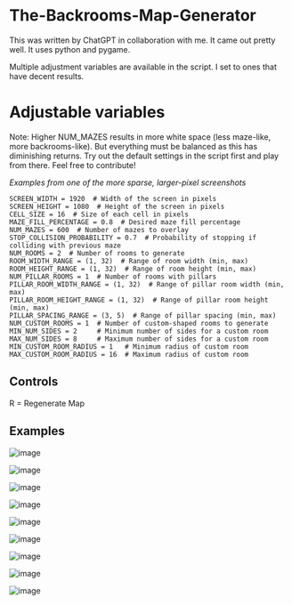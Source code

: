# The-Backrooms-Map-Generator
This was written by ChatGPT in collaboration with me. It came out pretty well. It uses python and pygame.

Multiple adjustment variables are available in the script. I set to ones that have decent results.

# Adjustable variables

Note: Higher NUM_MAZES results in more white space (less maze-like, more backrooms-like). But everything must be balanced as this has diminishing returns. Try out the default settings in the script first and play from there. Feel free to contribute!

*Examples from one of the more sparse, larger-pixel screenshots*
```
SCREEN_WIDTH = 1920  # Width of the screen in pixels
SCREEN_HEIGHT = 1080  # Height of the screen in pixels
CELL_SIZE = 16  # Size of each cell in pixels
MAZE_FILL_PERCENTAGE = 0.8  # Desired maze fill percentage
NUM_MAZES = 600  # Number of mazes to overlay
STOP_COLLISION_PROBABILITY = 0.7  # Probability of stopping if colliding with previous maze
NUM_ROOMS = 2  # Number of rooms to generate
ROOM_WIDTH_RANGE = (1, 32)  # Range of room width (min, max)
ROOM_HEIGHT_RANGE = (1, 32)  # Range of room height (min, max)
NUM_PILLAR_ROOMS = 1  # Number of rooms with pillars
PILLAR_ROOM_WIDTH_RANGE = (1, 32)  # Range of pillar room width (min, max)
PILLAR_ROOM_HEIGHT_RANGE = (1, 32)  # Range of pillar room height (min, max)
PILLAR_SPACING_RANGE = (3, 5)  # Range of pillar spacing (min, max)
NUM_CUSTOM_ROOMS = 1  # Number of custom-shaped rooms to generate
MIN_NUM_SIDES = 2     # Minimum number of sides for a custom room
MAX_NUM_SIDES = 8     # Maximum number of sides for a custom room
MIN_CUSTOM_ROOM_RADIUS = 1   # Minimum radius of custom room
MAX_CUSTOM_ROOM_RADIUS = 16  # Maximum radius of custom room
```

## Controls
R = Regenerate Map

## Examples
![image](https://github.com/TagWolf/The-Backrooms-Map-Generator/assets/8665128/1c49edac-b2b2-4c8c-8e57-8248370cefe9)

![image](https://github.com/TagWolf/The-Backrooms-Map-Generator/assets/8665128/b3e26ceb-53e6-4504-836a-28563e1ccb75)

![image](https://github.com/TagWolf/The-Backrooms-Map-Generator/assets/8665128/61b7b2e8-a5e0-4c22-be12-ab98662fd0c8)

![image](https://github.com/TagWolf/The-Backrooms-Map-Generator/assets/8665128/144e2057-f79d-46ca-9c54-6521714f085b)

![image](https://github.com/TagWolf/The-Backrooms-Map-Generator/assets/8665128/f68452e2-79e1-4d88-b8b2-a4aa7ab0ae88)

![image](https://github.com/TagWolf/The-Backrooms-Map-Generator/assets/8665128/7f6e4e56-db4c-474f-b761-8728719a078c)

![image](https://github.com/TagWolf/The-Backrooms-Map-Generator/assets/8665128/ca530283-af62-4ad4-b3f8-35329f466e9f)

![image](https://github.com/TagWolf/The-Backrooms-Map-Generator/assets/8665128/2f429d06-5909-4507-a290-d4f8269fd6ee)

![image](https://github.com/TagWolf/The-Backrooms-Map-Generator/assets/8665128/70ba10f3-22f3-4fbe-917a-fadbda867f6d)
